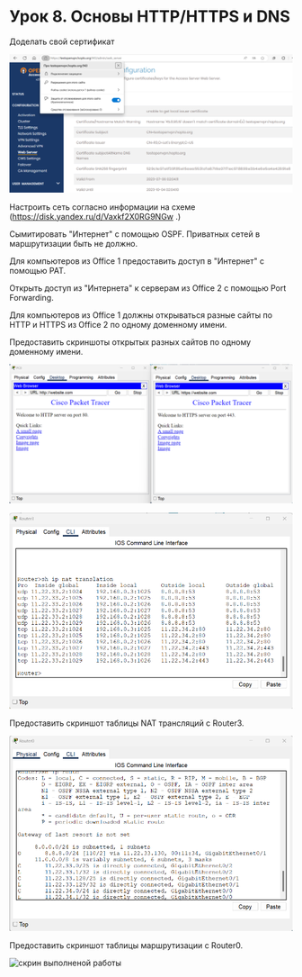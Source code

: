 # Урок 8. Основы HTTP/HTTPS и DNS

Доделать свой сертификат

![скрин выполненой работы](Screen/Homework8-1-1.png)

Настроить сеть согласно информации на схеме (https://disk.yandex.ru/d/Vaxkf2X0RG9NGw .)

Сымитировать "Интернет" с помощью OSPF. Приватных сетей в маршрутизации быть не должно.

Для компьютеров из Office 1 предоставить доступ в "Интернет" с помощью PAT.

Открыть доступ из "Интернета" к серверам из Office 2 c помощью Port Forwarding.

Для компьютеров из Office 1 должны открываться разные сайты по HTTP и HTTPS из Office 2 по одному доменному имени.

Предоставить скриншоты открытых разных сайтов по одному доменному имени.

![скрин выполненой работы](Screen/Homework8-2.png)

![скрин выполненой работы](Screen/Homework8-3.png)

Предоставить скриншот таблицы NAT трансляций с Router3.

![скрин выполненой работы](Screen/Homework8-4.png)

Предоставить скриншот таблицы маршрутизации с Router0.

![скрин выполненой работы](Screen/Homework8-5.png)
